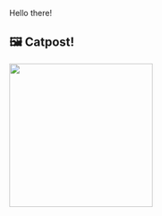 Hello there!



## 🖼️ Catpost!

<sub>
    <img src="https://cdn2.thecatapi.com/images/MTc2NTI1NA.jpg" height="256">
</sub>

